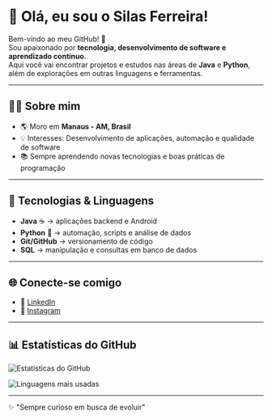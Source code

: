 # 👋 Olá, eu sou o Silas Ferreira!

Bem-vindo ao meu GitHub! 🚀  
Sou apaixonado por **tecnologia, desenvolvimento de software e aprendizado contínuo**.  
Aqui você vai encontrar projetos e estudos nas áreas de **Java** e **Python**, além de explorações em outras linguagens e ferramentas.  

---

## 🧑‍💻 Sobre mim
- 🌎 Moro em **Manaus - AM, Brasil**  
- 💡 Interesses: Desenvolvimento de aplicações, automação e qualidade de software  
- 📚 Sempre aprendendo novas tecnologias e boas práticas de programação  

---

## 🔧 Tecnologias & Linguagens
- **Java** ☕ → aplicações backend e Android  
- **Python** 🐍 → automação, scripts e análise de dados  
- **Git/GitHub** → versionamento de código  
- **SQL** → manipulação e consultas em banco de dados  

---

## 🌐 Conecte-se comigo
- 💼 [LinkedIn](https://www.linkedin.com/in/silas-ferreira-650714120)  
- 📸 [Instagram](https://www.instagram.com/silazferreira)  

---

## 📊 Estatísticas do GitHub
![Estatísticas do GitHub](https://github-readme-stats.vercel.app/api?username=silasferreira&show_icons=true&theme=dracula)

![Linguagens mais usadas](https://github-readme-stats.vercel.app/api/top-langs/?username=silasferreira&layout=compact&theme=dracula)

---

✨ "Sempre curioso em busca de evoluir"
